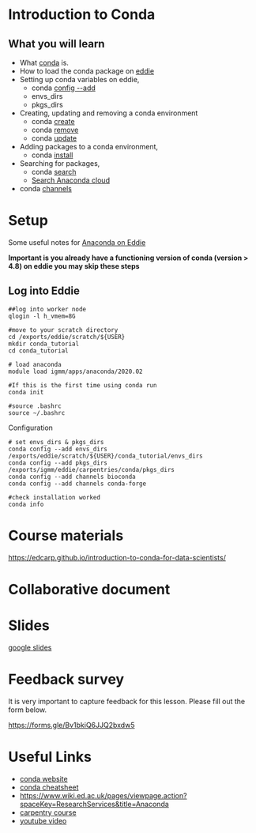 # Introduction to Conda


## What you will learn

* What [conda](https://docs.conda.io/projects/conda/en/latest/index.html) is.
* How to load the conda package on [eddie](https://www.ed.ac.uk/information-services/research-support/research-computing/ecdf/high-performance-computing)
* Setting up conda variables on eddie,
  - conda [config --add](https://docs.conda.io/projects/conda/en/latest/commands/config.html)
  - envs_dirs
  - pkgs_dirs
* Creating, updating and removing a conda environment
  - conda [create](https://docs.conda.io/projects/conda/en/latest/commands/create.html)
  - conda [remove](https://docs.conda.io/projects/conda/en/latest/commands/remove.html)
  - conda [update](https://docs.conda.io/projects/conda/en/latest/commands/update.html)
* Adding packages to a conda environment,
  - conda [install](https://docs.conda.io/projects/conda/en/latest/commands/install.html)
* Searching for packages,
  - conda [search](https://docs.conda.io/projects/conda/en/latest/commands/search.html)
  - [Search Anaconda cloud](https://anaconda.org/)
* conda [channels](https://docs.conda.io/projects/conda/en/latest/user-guide/concepts/channels.html#:~:text=Conda%20channels%20are%20the%20locations,to%20directories%20containing%20conda%20packages.)


# Setup


Some useful notes for [Anaconda on Eddie](https://www.wiki.ed.ac.uk/pages/viewpage.action?spaceKey=ResearchServices&title=Anaconda)

**Important is you already have a functioning version of conda (version > 4.8) on eddie you may skip these steps**


## Log into Eddie

~~~
##log into worker node
qlogin -l h_vmem=8G

#move to your scratch directory
cd /exports/eddie/scratch/${USER}
mkdir conda_tutorial
cd conda_tutorial

# load anaconda
module load igmm/apps/anaconda/2020.02

#If this is the first time using conda run
conda init

#source .bashrc
source ~/.bashrc
~~~

Configuration

~~~
# set envs_dirs & pkgs_dirs
conda config --add envs_dirs /exports/eddie/scratch/${USER}/conda_tutorial/envs_dirs
conda config --add pkgs_dirs /exports/igmm/eddie/carpentries/conda/pkgs_dirs
conda config --add channels bioconda
conda config --add channels conda-forge

#check installation worked
conda info
~~~

# Course materials

https://edcarp.github.io/introduction-to-conda-for-data-scientists/

# Collaborative document

# Slides
[google slides](https://docs.google.com/presentation/d/16LL23dTqJr9CmnGo2I8PPy6vmQhGFoRTfdndAeUOs18/edit?usp=sharing)


# Feedback survey

It is very important to capture feedback for this lesson. Please fill out the form below.

https://forms.gle/Bv1bkiQ6JJQ2bxdw5

# Useful Links

* [conda website](https://docs.conda.io/en/latest/)
* [conda cheatsheet](https://docs.conda.io/projects/conda/en/latest/user-guide/cheatsheet.html)
* https://www.wiki.ed.ac.uk/pages/viewpage.action?spaceKey=ResearchServices&title=Anaconda
* [carpentry course](https://carpentries-incubator.github.io/introduction-to-conda-for-data-scientists/)
* [youtube video](https://www.youtube.com/watch?v=23aQdrS58e0&ab_channel=Academind)
